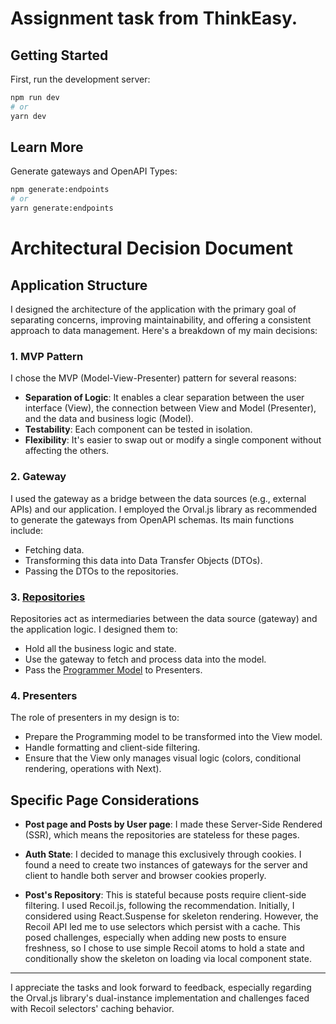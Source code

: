 # Assignment task from ThinkEasy.

## Getting Started

First, run the development server:

```bash
npm run dev
# or
yarn dev
```

## Learn More

Generate gateways and OpenAPI Types:

```bash
npm generate:endpoints
# or
yarn generate:endpoints
```

# Architectural Decision Document

## Application Structure

I designed the architecture of the application with the primary goal of separating concerns, improving maintainability, and offering a consistent approach to data management. Here's a breakdown of my main decisions:

### **1. MVP Pattern**

I chose the MVP (Model-View-Presenter) pattern for several reasons:

- **Separation of Logic**: It enables a clear separation between the user interface (View), the connection between View and Model (Presenter), and the data and business logic (Model).
- **Testability**: Each component can be tested in isolation.
- **Flexibility**: It's easier to swap out or modify a single component without affecting the others.

### **2. Gateway**

I used the gateway as a bridge between the data sources (e.g., external APIs) and our application. I employed the Orval.js library as recommended to generate the gateways from OpenAPI schemas. Its main functions include:

- Fetching data.
- Transforming this data into Data Transfer Objects (DTOs).
- Passing the DTOs to the repositories.

### **3. [Repositories](https://martinfowler.com/eaaCatalog/repository.html)**

Repositories act as intermediaries between the data source (gateway) and the application logic. I designed them to:

- Hold all the business logic and state.
- Use the gateway to fetch and process data into the model.
- Pass the [Programmer Model](https://en.wikipedia.org/wiki/Programming_model) to Presenters.

### **4. Presenters**

The role of presenters in my design is to:

- Prepare the Programming model to be transformed into the View model.
- Handle formatting and client-side filtering.
- Ensure that the View only manages visual logic (colors, conditional rendering, operations with Next).

## Specific Page Considerations

- **Post page and Posts by User page**: I made these Server-Side Rendered (SSR), which means the repositories are stateless for these pages.
- **Auth State**: I decided to manage this exclusively through cookies. I found a need to create two instances of gateways for the server and client to handle both server and browser cookies properly.

- **Post's Repository**: This is stateful because posts require client-side filtering. I used Recoil.js, following the recommendation. Initially, I considered using React.Suspense for skeleton rendering. However, the Recoil API led me to use selectors which persist with a cache. This posed challenges, especially when adding new posts to ensure freshness, so I chose to use simple Recoil atoms to hold a state and conditionally show the skeleton on loading via local component state.

---

I appreciate the tasks and look forward to feedback, especially regarding the Orval.js library's dual-instance implementation and challenges faced with Recoil selectors' caching behavior.
